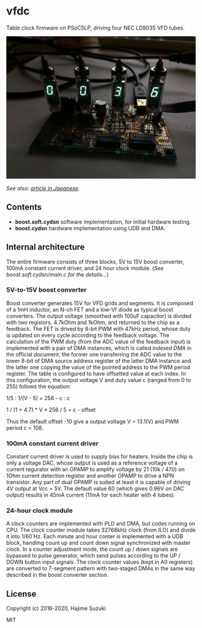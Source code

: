 # vfdc

Table clock firmware on PSoC5LP, driving four NEC LD8035 VFD tubes.

![picture 1](pic/pic1.jpg)

*See also: [article in Japanese](https://qiita.com/ocxtal/items/3816ec1c6df2d1c86bde).*

## Contents

* **boost.soft.cydsn** software implementation, for initial hardware testing.
* **boost.cydsn** hardware implementation using UDB and DMA.

## Internal architecture

The entire firmware consists of three blocks, 5V to 15V boost converter, 100mA constant current driver, and 24 hour clock module. (*See boost.soft.cydsn/main.c for the details...*)

### 5V-to-15V boost converter

Boost converter generates 15V for VFD grids and segments. It is composed of a 1mH inductor, an N-ch FET and a low-Vf diode as typical boost converters. The output voltage (smoothed with 100uF capacitor) is divided with two registors, 4.7kOhm and 1kOhm, and returned to the chip as a feedback. The FET is drived by 8-bit PWM with 47kHz period, whose duty is updated on every cycle according to the feedback voltage. The calculation of the PWM duty (from the ADC value of the feedback input) is implemented with a pair of DMA instances, which is called *indexed DMA* in the official document, the former one transferring the ADC value to the lower 8-bit of DMA source address register of the latter DMA instance and the latter one copying the value of the pointed address to the PWM period register. The table is configured to have offsetted value at each index.
In this configuration, the output voltage V and duty value c (ranged from 0 to 255) follows the equation:

1/5 : 1/(V - 5) = 256 - c : c

1 / (1 + 4.7) * V * 256 / 5 = c - offset

Thus the default offset -10 give a output voltage V = 13.1(V) and PWM period c = 108.


### 100mA constant current driver

Constant current driver is used to supply bias for heaters. Inside the chip is only a voltage DAC, whose output is used as a reference voltage of a current regurator with an OPAMP to amplify voltage by 21 (10k / 470) on 1Ohm current detection registor and another OPAMP to drive a NPN transistor. Any part of dual OPAMP is suited at least it is capable of driving 4V output at Vcc = 5V. The default value 60 (which gives 0.96V on DAC output) results in 45mA current (11mA for each heater with 4 tubes).


### 24-hour clock module

A clock counters are implemented with PLD and DMA, but codes running on CPU. The clock counter module takes 32768kHz clock (from ILO) and divide it into 1/60 Hz. Each minute and hour conter is implemented with a UDB block, handling count up and count down signal synchronized with master clock. In a counter adjustment mode, the count up / down signals are bypassed to pulse generator, which send pulses according to the UP / DOWN button input signals. The clock counter values (kept in A0 registers) are converted to 7-segment pattern with two-staged DMAs in the same way described in the boost converter section.


## License

Copyright (c) 2016-2020, Hajime Suzuki

MIT




